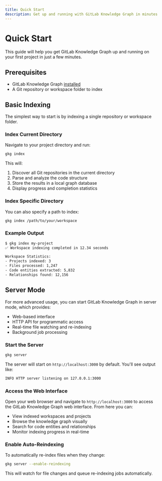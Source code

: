 ```yaml
---
title: Quick Start
description: Get up and running with GitLab Knowledge Graph in minutes
---
```


# Quick Start

This guide will help you get GitLab Knowledge Graph up and running on your first project in just a few minutes.

## Prerequisites

- GitLab Knowledge Graph [installed](/getting-started/installation)
- A Git repository or workspace folder to index

## Basic Indexing

The simplest way to start is by indexing a single repository or workspace folder.

### Index Current Directory

Navigate to your project directory and run:

```bash
gkg index
```

This will:

1. Discover all Git repositories in the current directory
2. Parse and analyze the code structure
3. Store the results in a local graph database
4. Display progress and completion statistics

### Index Specific Directory

You can also specify a path to index:

```bash
gkg index /path/to/your/workspace
```

### Example Output

```bash
$ gkg index my-project
✅ Workspace indexing completed in 12.34 seconds

Workspace Statistics:
- Projects indexed: 3
- Files processed: 1,247
- Code entities extracted: 5,832
- Relationships found: 12,156
```

## Server Mode

For more advanced usage, you can start GitLab Knowledge Graph in server mode, which provides:

- Web-based interface
- HTTP API for programmatic access
- Real-time file watching and re-indexing
- Background job processing

### Start the Server

```bash
gkg server
```

The server will start on `http://localhost:3000` by default. You'll see output like:

```bash
INFO HTTP server listening on 127.0.0.1:3000
```

### Access the Web Interface

Open your web browser and navigate to `http://localhost:3000` to access the GitLab Knowledge Graph web interface. From here you can:

- View indexed workspaces and projects
- Browse the knowledge graph visually
- Search for code entities and relationships
- Monitor indexing progress in real-time

### Enable Auto-Reindexing

To automatically re-index files when they change:

```bash
gkg server --enable-reindexing
```

This will watch for file changes and queue re-indexing jobs automatically.
